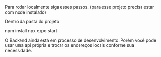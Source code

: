 Para rodar localmente siga esses passos.
(para esse projeto precisa estar com node instalado)

Dentro da pasta do projeto

npm install
npx expo start


O Backend ainda está em processo de desenvolvimento. Porém você pode usar uma api própria e trocar os endereços locais conforme sua necessidade.
